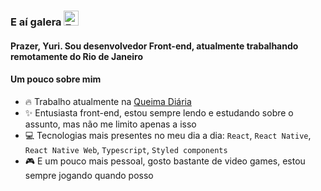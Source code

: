 ### E aí galera <img src="https://user-images.githubusercontent.com/1303154/88677602-1635ba80-d120-11ea-84d8-d263ba5fc3c0.gif" width="24px" alt="Emoji balançando a mão">

#### Prazer, Yuri. Sou desenvolvedor Front-end, atualmente trabalhando remotamente do Rio de Janeiro

#### Um pouco sobre mim

- 🔥 Trabalho atualmente na [Queima Diária](https://www.queimadiaria.com/)
- ✨ Entusiasta front-end, estou sempre lendo e estudando sobre o assunto, mas não me limito apenas a isso
- 💻 Tecnologias mais presentes no meu dia a dia: `React`, `React Native`, `React Native Web`, `Typescript`, `Styled components`
- 🎮 E um pouco mais pessoal, gosto bastante de video games, estou sempre jogando quando posso
